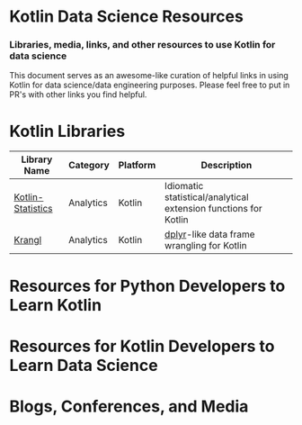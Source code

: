 # Kotlin Data Science Resources
### Libraries, media, links, and other resources to use Kotlin for data science


This document serves as an awesome-like curation of helpful links in using Kotlin for data science/data engineering purposes. Please feel free to put in PR's with other links you find helpful. 


# Kotlin Libraries

|Library Name|Category|Platform|Description|
|---|---|---|---|
|[Kotlin-Statistics](https://github.com/thomasnield/kotlin-statistics)|Analytics|Kotlin|Idiomatic statistical/analytical extension functions for Kotlin|
|[Krangl](https://github.com/holgerbrandl/krangl)|Analytics|Kotlin|[dplyr](https://github.com/tidyverse/dplyr)-like data frame wrangling for Kotlin|


# Resources for Python Developers to Learn Kotlin



# Resources for Kotlin Developers to Learn Data Science


# Blogs, Conferences, and Media
